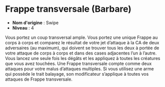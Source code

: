 # Frappe transversale (Barbare)

 * **Nom d'origine** : Swipe
 * **Niveau** : 4


<p>Vous portez un coup transversal ample. Vous portez une unique Frappe au corps à corps et comparez le résultat de votre jet d’attaque à la CA de deux adversaires (au maximum), qui doivent se trouver tous les deux à portée de votre attaque de corps à corps et dans des cases adjacentes l’un à l’autre. Vous lancez une seule fois les dégâts et les appliquez à toutes les créatures que vous avez touchées. Une Frappe transversale compte comme deux attaques pour votre malus d’attaques multiples. Si vous utilisez une arme qui possède le trait balayage, son modificateur s’applique à toutes vos attaques de Frappe transversale.</p>